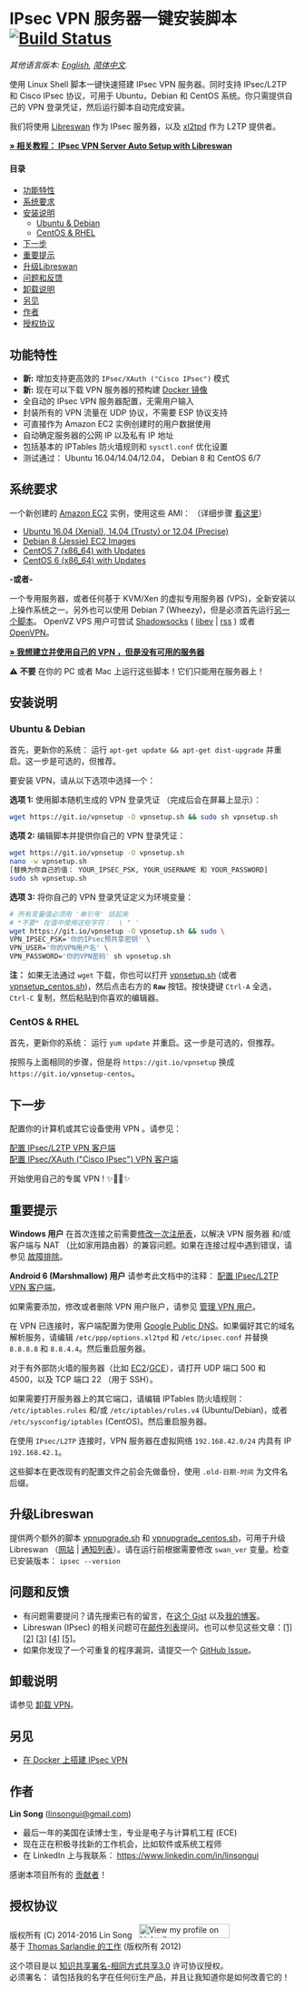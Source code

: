﻿# IPsec VPN 服务器一键安装脚本 &nbsp;[![Build Status](https://static.ls20.com/travis-ci/setup-ipsec-vpn.svg)](https://travis-ci.org/hwdsl2/setup-ipsec-vpn)

*其他语言版本: [English](README.md), [简体中文](README-zh.md).*

使用 Linux Shell 脚本一键快速搭建 IPsec VPN 服务器。同时支持 IPsec/L2TP 和 Cisco IPsec 协议，可用于 Ubuntu，Debian 和 CentOS 系统。你只需提供自己的 VPN 登录凭证，然后运行脚本自动完成安装。

我们将使用 <a href="https://libreswan.org/" target="_blank">Libreswan</a> 作为 IPsec 服务器，以及 <a href="https://github.com/xelerance/xl2tpd" target="_blank">xl2tpd</a> 作为 L2TP 提供者。

<a href="https://blog.ls20.com/ipsec-l2tp-vpn-auto-setup-for-ubuntu-12-04-on-amazon-ec2/" target="_blank">**&raquo; 相关教程： IPsec VPN Server Auto Setup with Libreswan**</a>

#### 目录

- [功能特性](#功能特性)
- [系统要求](#系统要求)
- [安装说明](#安装说明)
  - [Ubuntu & Debian](#ubuntu--debian)
  - [CentOS & RHEL](#centos--rhel)
- [下一步](#下一步)
- [重要提示](#重要提示)
- [升级Libreswan](#升级libreswan)
- [问题和反馈](#问题和反馈)
- [卸载说明](#卸载说明)
- [另见](#另见)
- [作者](#作者)
- [授权协议](#授权协议)

## 功能特性

- **新:** 增加支持更高效的 `IPsec/XAuth ("Cisco IPsec")` 模式
- **新:** 现在可以下载 VPN 服务器的预构建 [Docker 镜像](#另见)
- 全自动的 IPsec VPN 服务器配置，无需用户输入
- 封装所有的 VPN 流量在 UDP 协议，不需要 ESP 协议支持
- 可直接作为 Amazon EC2 实例创建时的用户数据使用
- 自动确定服务器的公网 IP 以及私有 IP 地址
- 包括基本的 IPTables 防火墙规则和 `sysctl.conf` 优化设置
- 测试通过： Ubuntu 16.04/14.04/12.04， Debian 8 和 CentOS 6/7

## 系统要求

一个新创建的 <a href="https://aws.amazon.com/ec2/" target="_blank">Amazon EC2</a> 实例，使用这些 AMI： （详细步骤 <a href="https://blog.ls20.com/ipsec-l2tp-vpn-auto-setup-for-ubuntu-12-04-on-amazon-ec2/#vpnsetup" target="_blank">看这里</a>）
- <a href="https://cloud-images.ubuntu.com/locator/" target="_blank">Ubuntu 16.04 (Xenial), 14.04 (Trusty) or 12.04 (Precise)</a>
- <a href="https://wiki.debian.org/Cloud/AmazonEC2Image" target="_blank">Debian 8 (Jessie) EC2 Images</a>
- <a href="https://aws.amazon.com/marketplace/pp/B00O7WM7QW" target="_blank">CentOS 7 (x86_64) with Updates</a>
- <a href="https://aws.amazon.com/marketplace/pp/B00NQAYLWO" target="_blank">CentOS 6 (x86_64) with Updates</a>

**-或者-**

一个专用服务器，或者任何基于 KVM/Xen 的虚拟专用服务器 (VPS)，全新安装以上操作系统之一。另外也可以使用 Debian 7 (Wheezy)，但是必须首先运行<a href="extras/vpnsetup-debian-7-workaround.sh" target="_blank">另一个脚本</a>。 OpenVZ VPS 用户可尝试 <a href="https://shadowsocks.org" target="_blank">Shadowsocks</a> ( <a href="https://github.com/shadowsocks/shadowsocks-libev" target="_blank">libev</a> | <a href="https://github.com/breakwa11/shadowsocks-rss" target="_blank">rss</a> ) 或者 <a href="https://github.com/Nyr/openvpn-install" target="_blank">OpenVPN</a>。

<a href="https://blog.ls20.com/ipsec-l2tp-vpn-auto-setup-for-ubuntu-12-04-on-amazon-ec2/#gettingavps" target="_blank">**&raquo; 我想建立并使用自己的 VPN ，但是没有可用的服务器**</a>

:warning: **不要** 在你的 PC 或者 Mac 上运行这些脚本！它们只能用在服务器上！

## 安装说明

### Ubuntu & Debian

首先，更新你的系统： 运行 `apt-get update && apt-get dist-upgrade` 并重启。这一步是可选的，但推荐。

要安装 VPN，请从以下选项中选择一个：

**选项 1:** 使用脚本随机生成的 VPN 登录凭证 （完成后会在屏幕上显示）：

```bash
wget https://git.io/vpnsetup -O vpnsetup.sh && sudo sh vpnsetup.sh
```

**选项 2:** 编辑脚本并提供你自己的 VPN 登录凭证：

```bash
wget https://git.io/vpnsetup -O vpnsetup.sh
nano -w vpnsetup.sh
[替换为你自己的值： YOUR_IPSEC_PSK, YOUR_USERNAME 和 YOUR_PASSWORD]
sudo sh vpnsetup.sh
```

**选项 3:** 将你自己的 VPN 登录凭证定义为环境变量：

```bash
# 所有变量值必须用 '单引号' 括起来
# *不要* 在值中使用这些字符：  \ " '
wget https://git.io/vpnsetup -O vpnsetup.sh && sudo \
VPN_IPSEC_PSK='你的IPsec预共享密钥' \
VPN_USER='你的VPN用户名' \
VPN_PASSWORD='你的VPN密码' sh vpnsetup.sh
```

**注：** 如果无法通过 `wget` 下载，你也可以打开 <a href="vpnsetup.sh" target="_blank">vpnsetup.sh</a> (或者 <a href="vpnsetup_centos.sh" target="_blank">vpnsetup_centos.sh</a>)，然后点击右方的 **`Raw`** 按钮。按快捷键 `Ctrl-A` 全选， `Ctrl-C` 复制，然后粘贴到你喜欢的编辑器。

### CentOS & RHEL

首先，更新你的系统： 运行 `yum update` 并重启。这一步是可选的，但推荐。

按照与上面相同的步骤，但是将 `https://git.io/vpnsetup` 换成 `https://git.io/vpnsetup-centos`。

## 下一步

配置你的计算机或其它设备使用 VPN 。请参见：

<a href="docs/clients-zh.md" target="_blank">配置 IPsec/L2TP VPN 客户端</a>   
<a href="docs/clients-xauth-zh.md" target="_blank">配置 IPsec/XAuth ("Cisco IPsec") VPN 客户端</a>

开始使用自己的专属 VPN ! :sparkles::tada::rocket::sparkles:

## 重要提示

**Windows 用户** 在首次连接之前需要<a href="docs/clients-zh.md#regkey" target="_blank">修改一次注册表</a>，以解决 VPN 服务器 和/或 客户端与 NAT （比如家用路由器）的兼容问题。如果在连接过程中遇到错误，请参见 <a href="docs/clients-zh.md#故障排除" target="_blank">故障排除</a>。

**Android 6 (Marshmallow) 用户** 请参考此文档中的注释： <a href="docs/clients-zh.md#android" target="_blank">配置 IPsec/L2TP VPN 客户端</a>。

如果需要添加，修改或者删除 VPN 用户账户，请参见 <a href="docs/manage-users-zh.md" target="_blank">管理 VPN 用户</a>。

在 VPN 已连接时，客户端配置为使用 <a href="https://developers.google.com/speed/public-dns/" target="_blank">Google Public DNS</a>。如果偏好其它的域名解析服务，请编辑 `/etc/ppp/options.xl2tpd` 和 `/etc/ipsec.conf` 并替换 `8.8.8.8` 和 `8.8.4.4`。然后重启服务器。

对于有外部防火墙的服务器（比如 <a href="https://docs.aws.amazon.com/AWSEC2/latest/UserGuide/using-network-security.html" target="_blank">EC2</a>/<a href="https://cloud.google.com/compute/docs/networking#firewalls" target="_blank">GCE</a>），请打开 UDP 端口 500 和 4500，以及 TCP 端口 22 （用于 SSH）。

如果需要打开服务器上的其它端口，请编辑 IPTables 防火墙规则： `/etc/iptables.rules` 和/或 `/etc/iptables/rules.v4` (Ubuntu/Debian)，或者 `/etc/sysconfig/iptables` (CentOS)。然后重启服务器。

在使用 `IPsec/L2TP` 连接时，VPN 服务器在虚拟网络 `192.168.42.0/24` 内具有 IP `192.168.42.1`。

这些脚本在更改现有的配置文件之前会先做备份，使用 `.old-日期-时间` 为文件名后缀。

## 升级Libreswan

提供两个额外的脚本 <a href="extras/vpnupgrade.sh" target="_blank">vpnupgrade.sh</a> 和 <a href="extras/vpnupgrade_centos.sh" target="_blank">vpnupgrade_centos.sh</a>，可用于升级 Libreswan （<a href="https://libreswan.org" target="_blank">网站</a> | <a href="https://lists.libreswan.org/mailman/listinfo/swan-announce" target="_blank">通知列表</a>）。请在运行前根据需要修改 `swan_ver` 变量。检查已安装版本： `ipsec --version`

## 问题和反馈

- 有问题需要提问？请先搜索已有的留言，在<a href="https://gist.github.com/hwdsl2/9030462#comments" target="_blank">这个 Gist</a> 以及<a href="https://blog.ls20.com/ipsec-l2tp-vpn-auto-setup-for-ubuntu-12-04-on-amazon-ec2/#disqus_thread" target="_blank">我的博客</a>。
- Libreswan (IPsec) 的相关问题可在<a href="https://lists.libreswan.org/mailman/listinfo/swan" target="_blank">邮件列表</a>提问。也可以参见这些文章：<a href="https://libreswan.org/wiki/Main_Page" target="_blank">[1]</a> <a href="https://wiki.gentoo.org/wiki/IPsec_L2TP_VPN_server" target="_blank">[2]</a> <a href="https://wiki.archlinux.org/index.php/L2TP/IPsec_VPN_client_setup" target="_blank">[3]</a> <a href="https://help.ubuntu.com/community/L2TPServer" target="_blank">[4]</a> <a href="https://libreswan.org/man/ipsec.conf.5.html" target="_blank">[5]</a>。
- 如果你发现了一个可重复的程序漏洞，请提交一个 <a href="https://github.com/hwdsl2/setup-ipsec-vpn/issues?q=is%3Aissue" target="_blank">GitHub Issue</a>。

## 卸载说明

请参见 <a href="docs/uninstall-zh.md" target="_blank">卸载 VPN</a>。

## 另见

- <a href="https://github.com/hwdsl2/docker-ipsec-vpn-server" target="_blank">在 Docker 上搭建 IPsec VPN</a>

## 作者

**Lin Song** (linsongui@gmail.com)   
- 最后一年的美国在读博士生，专业是电子与计算机工程 (ECE)
- 现在正在积极寻找新的工作机会，比如软件或系统工程师
- 在 LinkedIn 上与我联系： <a href="https://www.linkedin.com/in/linsongui" target="_blank">https://www.linkedin.com/in/linsongui</a>

感谢本项目所有的 <a href="https://github.com/hwdsl2/setup-ipsec-vpn/graphs/contributors" target="_blank">贡献者</a>！

## 授权协议

版权所有 (C) 2014-2016&nbsp;Lin Song&nbsp;&nbsp;&nbsp;<a href="https://www.linkedin.com/in/linsongui" target="_blank"><img src="https://static.licdn.com/scds/common/u/img/webpromo/btn_viewmy_160x25.png" width="160" height="25" border="0" alt="View my profile on LinkedIn"></a>   
基于 <a href="https://github.com/sarfata/voodooprivacy" target="_blank">Thomas Sarlandie 的工作</a> (版权所有 2012)

这个项目是以 <a href="http://creativecommons.org/licenses/by-sa/3.0/" target="_blank">知识共享署名-相同方式共享3.0</a> 许可协议授权。   
必须署名： 请包括我的名字在任何衍生产品，并且让我知道你是如何改善它的！
